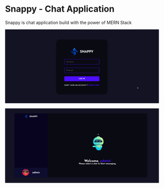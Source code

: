 # Snappy - Chat Application 
Snappy is chat application build with the power of MERN Stack


![login page](./images/snappy_login.png)

![home page](./images/snappy.png)


